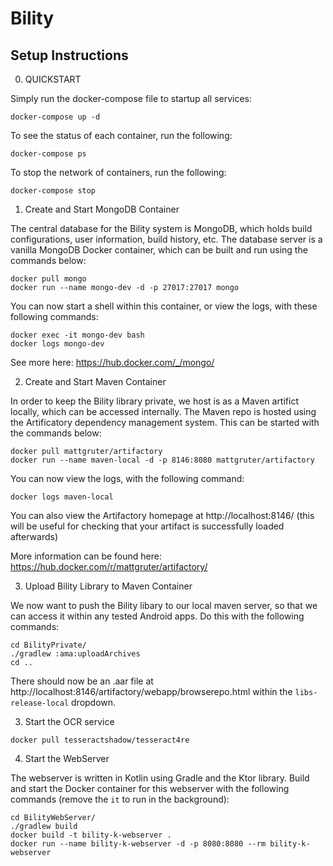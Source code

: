 # Bility

## Setup Instructions

0) QUICKSTART

Simply run the docker-compose file to startup all services:

```
docker-compose up -d
```

To see the status of each container, run the following:

```
docker-compose ps
```

To stop the network of containers, run the following:

```
docker-compose stop
```

1) Create and Start MongoDB Container

The central database for the Bility system is MongoDB, which holds build configurations, user information, build history, etc. The database server is a vanilla MongoDB Docker container, which can be built and run using the commands below:

```
docker pull mongo
docker run --name mongo-dev -d -p 27017:27017 mongo
```

You can now start a shell within this container, or view the logs, with these following commands:

```
docker exec -it mongo-dev bash
docker logs mongo-dev
```

See more here: https://hub.docker.com/_/mongo/

2) Create and Start Maven Container

In order to keep the Bility library private, we host is as a Maven artifict locally, which can be accessed internally. The Maven repo is hosted using the Artificatory dependency management system. This can be started with the commands below:

```
docker pull mattgruter/artifactory
docker run --name maven-local -d -p 8146:8080 mattgruter/artifactory
```

You can now view the logs, with the following command:

```
docker logs maven-local
```

You can also view the Artifactory homepage at http://localhost:8146/ (this will be useful for checking that your artifact is successfully loaded afterwards)

More information can be found here: https://hub.docker.com/r/mattgruter/artifactory/

3) Upload Bility Library to Maven Container

We now want to push the Bility libary to our local maven server, so that we can access it within any tested Android apps. Do this with the following commands:

```
cd BilityPrivate/
./gradlew :ama:uploadArchives
cd ..
```

There should now be an .aar file at http://localhost:8146/artifactory/webapp/browserepo.html within the `libs-release-local` dropdown.

3) Start the OCR service

```
docker pull tesseractshadow/tesseract4re
```

4) Start the WebServer

The webserver is written in Kotlin using Gradle and the Ktor library. Build and start the Docker container for this webserver with the following commands (remove the `it` to run in the background):

```
cd BilityWebServer/
./gradlew build
docker build -t bility-k-webserver .
docker run --name bility-k-webserver -d -p 8080:8080 --rm bility-k-webserver
```
